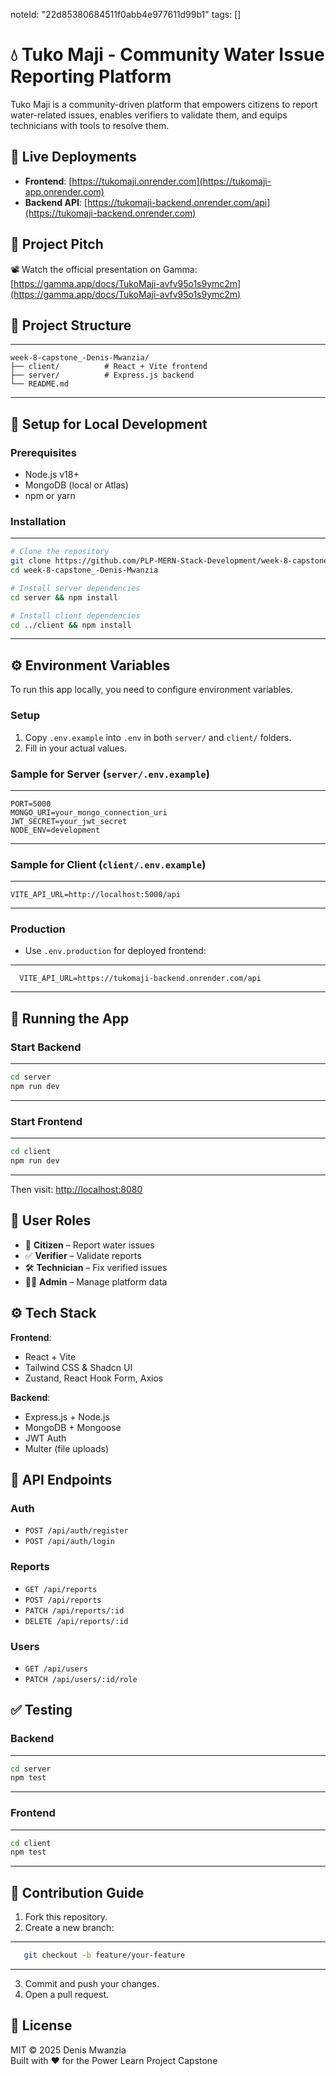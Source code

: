 
noteId: "22d85380684511f0abb4e977611d99b1"
tags: []

# 💧 Tuko Maji - Community Water Issue Reporting Platform

Tuko Maji is a community-driven platform that empowers citizens to report water-related issues, enables verifiers to validate them, and equips technicians with tools to resolve them.

## 🚀 Live Deployments

- **Frontend**: [https://tukomaji.onrender.com](https://tukomaji-app.onrender.com)  
- **Backend API**: [https://tukomaji-backend.onrender.com/api](https://tukomaji-backend.onrender.com)

## 🎤 Project Pitch

📽️ Watch the official presentation on Gamma:  
[https://gamma.app/docs/TukoMaji-avfv95o1s9ymc2m](https://gamma.app/docs/TukoMaji-avfv95o1s9ymc2m)

## 📁 Project Structure

---
```
week-8-capstone_-Denis-Mwanzia/
├── client/          # React + Vite frontend
├── server/          # Express.js backend
└── README.md
```
---

## 🧰 Setup for Local Development

### Prerequisites

- Node.js v18+
- MongoDB (local or Atlas)
- npm or yarn

### Installation

---
```bash
# Clone the repository
git clone https://github.com/PLP-MERN-Stack-Development/week-8-capstone_-Denis-Mwanzia.git
cd week-8-capstone_-Denis-Mwanzia

# Install server dependencies
cd server && npm install

# Install client dependencies
cd ../client && npm install
```
---

## ⚙️ Environment Variables

To run this app locally, you need to configure environment variables.

### Setup

1. Copy `.env.example` into `.env` in both `server/` and `client/` folders.
2. Fill in your actual values.

### Sample for Server (`server/.env.example`)

---
```env
PORT=5000
MONGO_URI=your_mongo_connection_uri
JWT_SECRET=your_jwt_secret
NODE_ENV=development
```
---

### Sample for Client (`client/.env.example`)

---
```env
VITE_API_URL=http://localhost:5000/api
```
---

### Production

- Use `.env.production` for deployed frontend:
---
```env
  VITE_API_URL=https://tukomaji-backend.onrender.com/api
```
---

## 🧪 Running the App

### Start Backend

---
```bash
cd server
npm run dev
```
---

### Start Frontend

---
```bash
cd client
npm run dev
```
---

Then visit: [http://localhost:8080](http://localhost:8080)

## 👥 User Roles

- 👤 **Citizen** – Report water issues
- ✅ **Verifier** – Validate reports
- 🛠 **Technician** – Fix verified issues
- 🧑‍💼 **Admin** – Manage platform data

## ⚙️ Tech Stack

**Frontend**:
- React + Vite
- Tailwind CSS & Shadcn UI
- Zustand, React Hook Form, Axios

**Backend**:
- Express.js + Node.js
- MongoDB + Mongoose
- JWT Auth
- Multer (file uploads)

## 📡 API Endpoints

### Auth
- `POST /api/auth/register`
- `POST /api/auth/login`

### Reports
- `GET /api/reports`
- `POST /api/reports`
- `PATCH /api/reports/:id`
- `DELETE /api/reports/:id`

### Users
- `GET /api/users`
- `PATCH /api/users/:id/role`

## ✅ Testing

### Backend

---
```bash
cd server
npm test
```
---

### Frontend

---
```bash
cd client
npm test
```
---

## 🤝 Contribution Guide

1. Fork this repository.
2. Create a new branch:
---
```bash
   git checkout -b feature/your-feature
```
---
3. Commit and push your changes.
4. Open a pull request.

## 📝 License

MIT © 2025 Denis Mwanzia  
Built with ❤️ for the Power Learn Project Capstone